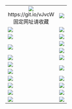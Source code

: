 <table>
  <tr></tr>
  <tr>
    <td align=center><img src="https://d2fiep7kifgmjq.cloudfront.net/Up/oGate.jpg" />
      <br>https://git.io/vJvcW<br>固定网址请收藏</td>
    <td align=center><img src="https://d2fiep7kifgmjq.cloudfront.net/Up/0WMEW.jpg" /></td>
  </tr>
  <tr>
    <td><a href="https://d2fiep7kifgmjq.cloudfront.net" target="_blank"><img src="https://d2fiep7kifgmjq.cloudfront.net/Up/0WMDT.jpg" /></a></td>
    <td><a href="https://d2fiep7kifgmjq.cloudfront.net/oNote.aspx" target="_blank"><img src="https://d2fiep7kifgmjq.cloudfront.net/Up/0WZTT.jpg" /></a></td>
  </tr>
  <tr>
    <td><a href="https://d2fiep7kifgmjq.cloudfront.net/onUP.aspx?name=https://d146mstxox9k4x.cloudfront.net/0" target="_blank"><img src="https://d2fiep7kifgmjq.cloudfront.net/Up/0DTW.jpg"/></a></td>
    <td><a href="https://d2fiep7kifgmjq.cloudfront.net/ogST.aspx" target="_blank"><img src="https://d2fiep7kifgmjq.cloudfront.net/Up/ST.jpg"/></a></td>
  </tr>
  <tr>
    <td rowspan=2><a href="https://d2fiep7kifgmjq.cloudfront.net/ogUP.aspx?name=WJ.mp4" target="_blank"><img src="https://d2fiep7kifgmjq.cloudfront.net/Up/WJ.jpg" /></a></td>
    <td><a href="https://d2fiep7kifgmjq.cloudfront.net/ogUP.aspx?name=DKC.mp4&count=13" target="_blank"><img src="https://d2fiep7kifgmjq.cloudfront.net/Up/DKC.jpg" /></a></td> 
  </tr>
  <tr>
    <td><a href="https://d2fiep7kifgmjq.cloudfront.net/ogUP.aspx?name=LRWS.mp4&count=6B:12,5A:10,5B:35,4A:14,4B:19,3A:10,3B:26,2A:16,2B:21,1A:23,1B:29" target="_blank"><img src="https://d2fiep7kifgmjq.cloudfront.net/Up/LRWS.jpg" /></a></td>
  </tr>
  <tr>
    <td><a href="https://d2fiep7kifgmjq.cloudfront.net/ogUP.aspx?name=WJZM.mp4&count=20" target="_blank"><img src="https://d2fiep7kifgmjq.cloudfront.net/Up/WJZM.jpg" /></a></td>
    <td><a href="https://d2fiep7kifgmjq.cloudfront.net/ogUP.aspx?name=XTFY.mp4&count=20" target="_blank"><img src="https://d2fiep7kifgmjq.cloudfront.net/Up/XTFY.jpg" /></a></td>
  </tr>
  <tr>
    <td><a href="https://d2fiep7kifgmjq.cloudfront.net/ogUP.aspx?name=JQR.mp4&count=2" target="_blank"><img src="https://d2fiep7kifgmjq.cloudfront.net/Up/JQR.jpg" /></a></td>   
    <td rowspan=2><a href="https://d2fiep7kifgmjq.cloudfront.net/ogUP.aspx?name=JP.mp4&count=9" target="_blank"><img src="https://d2fiep7kifgmjq.cloudfront.net/Up/JP.jpg" /></td>
  </tr>
  <tr>
    <td><a href="https://d2fiep7kifgmjq.cloudfront.net/ogUP.aspx?name=MTDWH.mp4&count=28" target="_blank"><img src="https://d2fiep7kifgmjq.cloudfront.net/Up/MTDWH.jpg" /></a></td>
  </tr>
  <tr>
    <td><a href="https://d2fiep7kifgmjq.cloudfront.net/ogUP.aspx?name=4SZG.mp4&count=05:11,04:20&current=05:11" target="_blank"><img src="https://d2fiep7kifgmjq.cloudfront.net/Up/4SZG0.jpg" /></a></td>
    <td><a href="https://d2fiep7kifgmjq.cloudfront.net/ogUP.aspx?name=4SDJ.mp4&count=05:28,04:52&current=05:28" target="_blank"><img src="https://d2fiep7kifgmjq.cloudfront.net/Up/4SDJ0.jpg" /></a></td>
  </tr>
  <tr>
    <td><a href="https://d2fiep7kifgmjq.cloudfront.net/ogUP.aspx?name=FG.zip" target="_blank"><img src="https://d2fiep7kifgmjq.cloudfront.net/Up/FG.jpg" /></a></td>
    <td><a href="https://d2fiep7kifgmjq.cloudfront.net/ogUP.aspx?name=FGA.apk" target="_blank"><img src="https://d2fiep7kifgmjq.cloudfront.net/Up/FGA.jpg" /></a></td>
  </tr>
  <tr>
    <td><a href="https://d2fiep7kifgmjq.cloudfront.net/ogUP.aspx?name=U.zip" target="_blank"><img src="https://d2fiep7kifgmjq.cloudfront.net/Up/U.jpg" /></a></td>
    <td><a href="https://d2fiep7kifgmjq.cloudfront.net/ogUP.aspx?name=UA.apk" target="_blank"><img src="https://d2fiep7kifgmjq.cloudfront.net/Up/UA.jpg" /></a></td>
  </tr>
  <tr>
    <td><a href="https://d2fiep7kifgmjq.cloudfront.net/ogUP.aspx?name=0iPPOTV.zip" target="_blank"><img src="https://d2fiep7kifgmjq.cloudfront.net/Up/0iPPOTV.jpg" /></a></td>
    <td><a href="https://d2fiep7kifgmjq.cloudfront.net/ogUP.aspx?name=0iNTD.apk" target="_blank"><img src="https://d2fiep7kifgmjq.cloudfront.net/Up/0iNTD.jpg" /></a></td>
  </tr>
</table>
